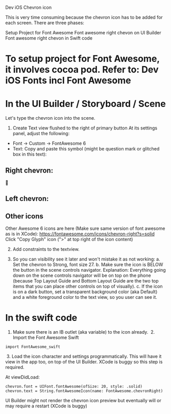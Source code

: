 Dev iOS Chevron icon

This is very time consuming because the chevron icon has to be added for each screen. There are three phases:

Setup Project for Font Awesome
Font awesome right chevon on UI Builder
Font awesome right chevon in Swift code

# To setup project for Font Awesome, it involves cocoa pod. Refer to: Dev iOS Fonts incl Font Awesome

# In the UI Builder / Storyboard / Scene
Let's type the chevron icon into the scene. 

1. Create Text view flushed to the right of primary button
At its settings panel, adjust the following:
- Font -> Custom -> FontAwesome 6
- Text: Copy and paste this symbol (might be question mark or glitched box in this text): 
## Right chevron:


## Left chevron:

## Other icons
Other Awesome 6 icons are here (Make sure same version of font awesome as is in XCode): https://fontawesome.com/icons/chevron-right?s=solid
Click "Copy Glyph" icon (">" at top right of the icon content)

2. Add constraints to the textview. 

3. So you can visibility see it later and won't mistake it as not working:
	a. Set the chevron to Strong, font size 27.
	b. Make sure the icon is BELOW the button in the scene controls navigator. 
		Explanation: Everything going down on the scene controls navigator will be on top on the phone (because Top Layout Guide and Bottom Layout Guide are the two top items that you can place other controls on top of visually).
	c. If the icon is on a dark button, set a transparent background color (aka Default) and a white foreground color to the text view, so you user can see it.


# In the swift code

1. Make sure there is an IB outlet (aka variable) to the icon already.  2. Import the Font Awesome Swift
```
import FontAwesome_swift
```
 3. Load the icon character and settings programmatically. This will have it view in the app too, on top of the UI Builder. XCode is buggy so this step is required.

At viewDidLoad:
```
chevron.font = UIFont.fontAwesome(ofSize: 20, style: .solid)
chevron.text = String.fontAwesomeIcon(name: FontAwesome.chevronRight)
```

UI Builder might not render the chevron icon preview but eventually will or may require a restart (XCode is buggy)


